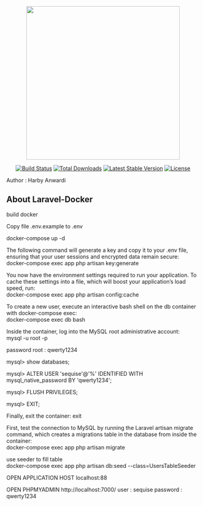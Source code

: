 <p align="center"><a href="https://laravel.com" target="_blank"><img src="https://raw.githubusercontent.com/laravel/art/master/logo-lockup/5%20SVG/2%20CMYK/1%20Full%20Color/laravel-logolockup-cmyk-red.svg" width="400"></a></p>

<p align="center">
<a href="https://travis-ci.org/laravel/framework"><img src="https://travis-ci.org/laravel/framework.svg" alt="Build Status"></a>
<a href="https://packagist.org/packages/laravel/framework"><img src="https://poser.pugx.org/laravel/framework/d/total.svg" alt="Total Downloads"></a>
<a href="https://packagist.org/packages/laravel/framework"><img src="https://poser.pugx.org/laravel/framework/v/stable.svg" alt="Latest Stable Version"></a>
<a href="https://packagist.org/packages/laravel/framework"><img src="https://poser.pugx.org/laravel/framework/license.svg" alt="License"></a>
</p>


Author : Harby Anwardi

## About Laravel-Docker
build docker

Copy file .env.example to .env

docker-compose up -d

The following command will generate a key and copy it to your .env file, ensuring that your user sessions and encrypted data remain secure:
docker-compose exec app php artisan key:generate

You now have the environment settings required to run your application. To cache these settings into a file, which will boost your application’s load speed, run: <br>
docker-compose exec app php artisan config:cache

To create a new user, execute an interactive bash shell on the db container with docker-compose exec: <br>
docker-compose exec db bash

Inside the container, log into the MySQL root administrative account: <br>
mysql -u root -p

password root : qwerty1234

mysql> show databases;

mysql> ALTER USER 'sequise'@'%' IDENTIFIED WITH mysql_native_password BY 'qwerty1234';

mysql> FLUSH PRIVILEGES;

mysql> EXIT;

Finally, exit the container:
exit

First, test the connection to MySQL by running the Laravel artisan migrate command, which creates a migrations table in the database from inside the container: <br>
docker-compose exec app php artisan migrate

use seeder to fill table <br>
docker-compose exec app php artisan db:seed --class=UsersTableSeeder

OPEN APPLICATION HOST
localhost:88

OPEN PHPMYADMIN
http://localhost:7000/
user : sequise
password : qwerty1234
